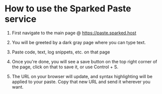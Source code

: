 # How to use the Sparked Paste service

1. First navigate to the main page @ https://paste.sparked.host

2. You will be greeted by a dark gray page where you can type text.

3. Paste code, text, log snippets, etc. on that page

4. Once you're done, you will see a save button on the top right corner of the page, click on that to save it, or use Control + S.

5. The URL on your browser will update, and syntax highlighting will be applied to your paste. Copy that new URL and send it wherever you want.

